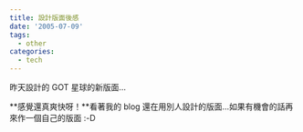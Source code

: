 ```yaml
---
title: 設計版面後感
date: '2005-07-09'
tags:
  - other
categories:
  - tech
---
```

昨天設計的 GOT 星球的新版面…  
  
**感覺還真爽快呀！**看著我的 blog 還在用別人設計的版面…如果有機會的話再來作一個自己的版面 :-D